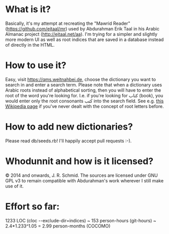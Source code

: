 What is it?
===========

Basically, it's my attempt at recreating the "Mawrid Reader" (https://github.com/ejtaal/mr) used by Abdurahman Erik Taal in his Arabic Almanac project (http://ejtaal.net/aa). I'm trying for a simpler and slightly more modern UI as well as root indices that are saved in a database instead of directly in the HTML.

How to use it?
==============

Easy, visit https://qms.weitnahbei.de, choose the dictionary you want to search in and enter a search term. Please note that when a dictionary uses Arabic roots instead of alphabetical sorting, then you will have to enter the root of the word you're looking for. I.e. if you're looking for كتاب (book), you would enter only the root consonants كتب into the search field. See e.g. [this Wikipedia page](https://en.wikipedia.org/wiki/Semitic_root) if you've never dealt with the concept of root letters before.

How to add new dictionaries?
============================

Please read db/seeds.rb! I'll happily accept pull requests :-).

Whodunnit and how is it licensed?
=================================

© 2014 and onwards, J. R. Schmid. The sources are licensed under GNU GPL v3 to remain compatible with Abdurahman's work wherever I still make use of it.

Effort so far:
==============
1233 LOC (cloc --exclude-dir=indices)
~ 153 person-hours (git-hours)
~ 2.4*1.233^1.05 = 2.99 person-months (COCOMO)
